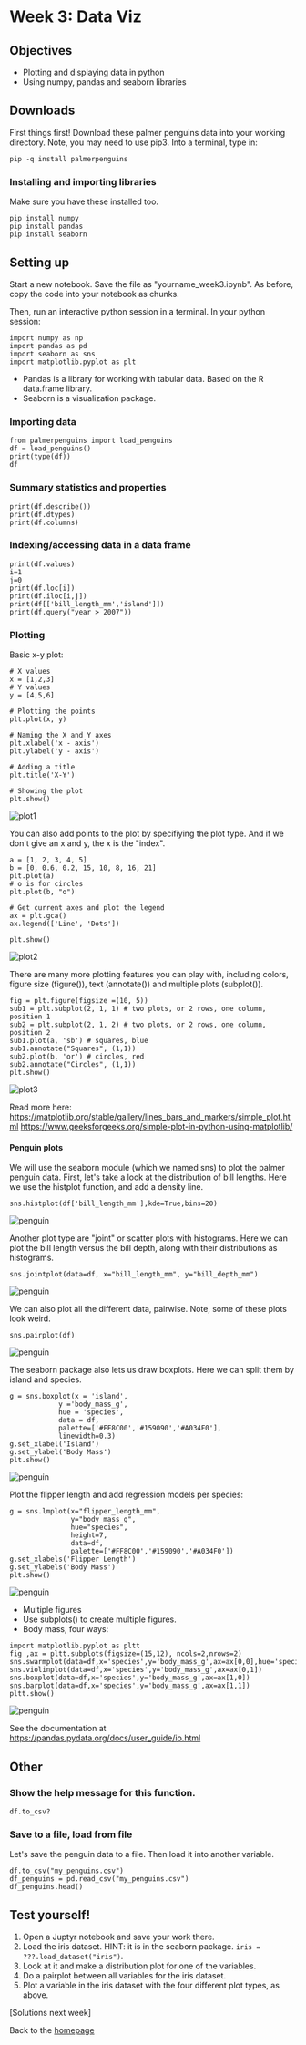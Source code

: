 # Week 3: Data Viz
## Objectives 
- Plotting and displaying data in python
- Using numpy, pandas and seaborn libraries
  
## Downloads  
First things first! Download these palmer penguins data into your working directory. Note, you may need to use pip3. 
Into a terminal, type in: 
```
pip -q install palmerpenguins
```

### Installing and importing libraries 

Make sure you have these installed too. 
```
pip install numpy
pip install pandas
pip install seaborn
```

## Setting up
Start a new notebook. Save the file as "yourname_week3.ipynb". 
As before, copy the code into your notebook as chunks. 

Then, run an interactive python session in a terminal. In your python session:
```
import numpy as np
import pandas as pd
import seaborn as sns
import matplotlib.pyplot as plt
```
- Pandas is a library for working with tabular data. Based on the R data.frame library.
- Seaborn is a visualization package. 

### Importing data 
```
from palmerpenguins import load_penguins
df = load_penguins()
print(type(df))
df
```
### Summary statistics and properties 
```
print(df.describe())
print(df.dtypes)
print(df.columns)
```
### Indexing/accessing data in a data frame 
```
print(df.values)
i=1
j=0
print(df.loc[i])
print(df.iloc[i,j])
print(df[['bill_length_mm','island']])
print(df.query("year > 2007"))

```

### Plotting 

Basic x-y plot:
```
# X values
x = [1,2,3]
# Y values
y = [4,5,6]
	
# Plotting the points
plt.plot(x, y)
	
# Naming the X and Y axes
plt.xlabel('x - axis')
plt.ylabel('y - axis')
	
# Adding a title
plt.title('X-Y')
	
# Showing the plot
plt.show()
```

![plot1](../imgs/python_plot1.png)

You can also add points to the plot by specifiying the plot type. And if we don't give an x and y, the x is the "index". 
```
a = [1, 2, 3, 4, 5]
b = [0, 0.6, 0.2, 15, 10, 8, 16, 21]
plt.plot(a)
# o is for circles
plt.plot(b, "o")

# Get current axes and plot the legend
ax = plt.gca()
ax.legend(['Line', 'Dots'])

plt.show()
```
![plot2](../imgs/python_legend.png)


There are many more plotting features you can play with, including colors, figure size (figure()), text (annotate()) and multiple plots (subplot()). 
```
fig = plt.figure(figsize =(10, 5))
sub1 = plt.subplot(2, 1, 1) # two plots, or 2 rows, one column, position 1
sub2 = plt.subplot(2, 1, 2) # two plots, or 2 rows, one column, position 2
sub1.plot(a, 'sb') # squares, blue
sub1.annotate("Squares", (1,1))
sub2.plot(b, 'or') # circles, red
sub2.annotate("Circles", (1,1))
plt.show()
```
![plot3](../imgs/python_multiple.png)

Read more here:
https://matplotlib.org/stable/gallery/lines_bars_and_markers/simple_plot.html
https://www.geeksforgeeks.org/simple-plot-in-python-using-matplotlib/

#### Penguin plots
We will use the seaborn module (which we named sns) to plot the palmer penguin data. First, let's take a look at the distribution of bill lengths. 
Here we use the histplot function, and add a density line. 
```
sns.histplot(df['bill_length_mm'],kde=True,bins=20)
```
![penguin](../imgs/penguin_histplot.png)

Another plot type are "joint" or scatter plots with histograms. Here we can plot the bill length versus the bill depth, along with their distributions as histograms. 
```
sns.jointplot(data=df, x="bill_length_mm", y="bill_depth_mm") 
```
![penguin](../imgs/penguin_scatterplot.png)

We can also plot all the different data, pairwise. Note, some of these plots look weird. 
```
sns.pairplot(df)
```
![penguin](../imgs/penguin_pairs.png)


The seaborn package also lets us draw boxplots. Here we can split them by island and species. 
```
g = sns.boxplot(x = 'island',
            y ='body_mass_g',
            hue = 'species',
            data = df,
            palette=['#FF8C00','#159090','#A034F0'],
            linewidth=0.3)
g.set_xlabel('Island')
g.set_ylabel('Body Mass')
plt.show()
```
![penguin](../imgs/penguin_boxplot.png)


Plot the flipper length and add regression models per species:  
```
g = sns.lmplot(x="flipper_length_mm",
               y="body_mass_g",
               hue="species",
               height=7,
               data=df,
               palette=['#FF8C00','#159090','#A034F0'])
g.set_xlabels('Flipper Length')
g.set_ylabels('Body Mass')
plt.show() 
```
![penguin](../imgs/penguin_lmplot.png)

- Multiple figures
- Use subplots() to create multiple figures.
- Body mass, four ways: 
```
import matplotlib.pyplot as pltt
fig ,ax = pltt.subplots(figsize=(15,12), ncols=2,nrows=2)
sns.swarmplot(data=df,x='species',y='body_mass_g',ax=ax[0,0],hue='species')
sns.violinplot(data=df,x='species',y='body_mass_g',ax=ax[0,1])
sns.boxplot(data=df,x='species',y='body_mass_g',ax=ax[1,0])
sns.barplot(data=df,x='species',y='body_mass_g',ax=ax[1,1])
pltt.show()
```
![penguin](../imgs/penguin_multiple.png)

See the documentation at https://pandas.pydata.org/docs/user_guide/io.html

## Other 
### Show the help message for this function.
```
df.to_csv?
```     

### Save to a file, load from file 
Let's save the penguin data to a file. Then load it into another variable. 
```
df.to_csv("my_penguins.csv")
df_penguins = pd.read_csv("my_penguins.csv")
df_penguins.head()
```    


## Test yourself!
1. Open a Juptyr notebook and save your work there.
2. Load the iris dataset. HINT: it is in the seaborn package. `iris = ???.load_dataset("iris")`.
3. Look at it and make a distribution plot for one of the variables. 
4. Do a pairplot between all variables for the iris dataset.
5. Plot a variable in the iris dataset with the four different plot types, as above. 

[Solutions next week]

Back to the [homepage](../README.md)


